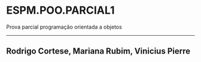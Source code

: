 # ESPM.POO.PARCIAL1
Prova parcial programação orientada a objetos

-----------------------
Rodrigo Cortese,
Mariana Rubim,
Vinicius Pierre
-----------------------
